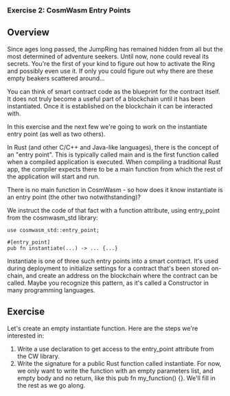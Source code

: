 ### Exercise 2: CosmWasm Entry Points

## Overview
Since ages long passed, the JumpRing has remained hidden from all but the most determined of adventure seekers. Until now, none could reveal its secrets. You're the first of your kind to figure out how to activate the Ring and possibly even use it. If only you could figure out why there are these empty beakers scattered around…

You can think of smart contract code as the blueprint for the contract itself. It does not truly become a useful part of a blockchain until it has been instantiated. Once it is established on the blockchain it can be interacted with.

In this exercise and the next few we're going to work on the instantiate entry point (as well as two others).

In Rust (and other C/C++ and Java-like languages), there is the concept of an "entry point". This is typically called main and is the first function called when a compiled application is executed. When compiling a traditional Rust app, the compiler expects there to be a main function from which the rest of the application will start and run.

There is no main function in CosmWasm - so how does it know instantiate is an entry point (the other two notwithstanding)?

We instruct the code of that fact with a function attribute, using entry_point from the cosmwasm_std library:

```
use cosmwasm_std::entry_point;

#[entry_point]
pub fn instantiate(...) -> ... {...}
```
Instantiate is one of three such entry points into a smart contract. It's used during deployment to initialize settings for a contract that's been stored on-chain, and create an address on the blockchain where the contract can be called. Maybe you recognize this pattern, as it's called a Constructor in many programming languages.


## Exercise
Let's create an empty instantiate function. Here are the steps we're interested in:

1. Write a use declaration to get access to the entry_point attribute from the CW library.
2. Write the signature for a public Rust function called instantiate. For now, we only want to write the function with an empty parameters list, and empty body and no return, like this pub fn my_function() {}. We'll fill in the rest as we go along.
